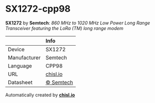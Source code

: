 # SX1272-cpp98

**SX1272** by **Semtech**: *860 MHz to 1020 MHz Low Power Long Range Transceiver featuring the LoRa (TM) long range modem*

|              | Info                         |
|:-------------|:-----------------------------|
| Device       | SX1272                        |
| Manufacturer | Semtech |
| Language     | CPP98 |
| URL          | [chisl.io](https://chisl.io/v/SX1272?t=cpp&r=98) |
| Datasheet    | [&copy; Semtech](https://www.semtech.com/uploads/documents/sx1272.pdf) |

Automatically created by **[chisl.io](https://chisl.io)**
